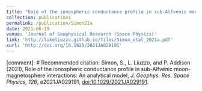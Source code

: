 ```yaml
---
title: "Role of the ionospheric conductance profile in sub-Alfvénic moon-magnetosphere interactions: An analytical model"
collection: publications
permalink: /publication/Simon21a
date: 2021-06-19
venue: 'Journal of Geophysical Research (Space Physics)'
link: 'http://lukeliuzzo.github.io/files/Simon_etal_2021a.pdf'
xurl: 'http://doi.org/10.1029/2021JA029191'
---
```


[comment]: # Recommended citation: Simon, S., L. Liuzzo, and P. Addison (2021), Role of the ionospheric conductance profile in sub-Alfvénic moon-magnetosphere interactions: An analytical model, <i>J. Geophys. Res. Space Physics, 126</i>, e2021JA029191, [doi:10.1029/2021JA029191](https://doi.org/10.1029/2021JA029191).

